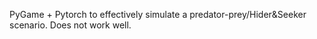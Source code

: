 PyGame + Pytorch to effectively simulate a predator-prey/Hider&Seeker scenario.
Does not work well.
